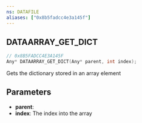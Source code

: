 ```yaml
---
ns: DATAFILE
aliases: ["0x8b5fadcc4e3a145f"]
---
```

## DATAARRAY_GET_DICT

```c
// 0x8B5FADCC4E3A145F
Any* DATAARRAY_GET_DICT(Any* parent, int index);
```

Gets the dictionary stored in an array element


## Parameters
* **parent**: 
* **index**: The index into the array
